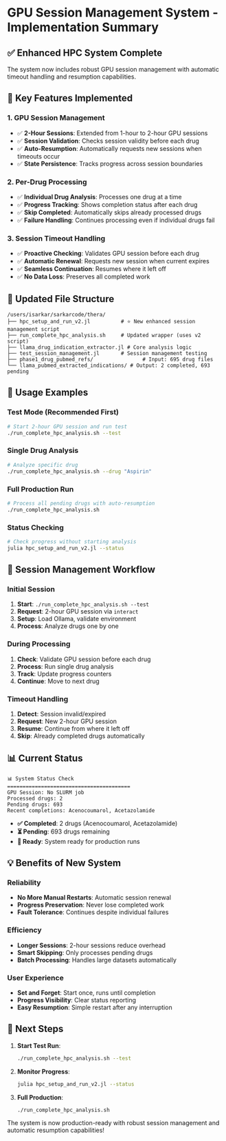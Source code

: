 # GPU Session Management System - Implementation Summary

## ✅ **Enhanced HPC System Complete**

The system now includes robust GPU session management with automatic timeout handling and resumption capabilities.

## 🎯 **Key Features Implemented**

### 1. **GPU Session Management**
- ✅ **2-Hour Sessions**: Extended from 1-hour to 2-hour GPU sessions
- ✅ **Session Validation**: Checks session validity before each drug
- ✅ **Auto-Resumption**: Automatically requests new sessions when timeouts occur
- ✅ **State Persistence**: Tracks progress across session boundaries

### 2. **Per-Drug Processing**
- ✅ **Individual Drug Analysis**: Processes one drug at a time
- ✅ **Progress Tracking**: Shows completion status after each drug
- ✅ **Skip Completed**: Automatically skips already processed drugs
- ✅ **Failure Handling**: Continues processing even if individual drugs fail

### 3. **Session Timeout Handling**
- ✅ **Proactive Checking**: Validates GPU session before each drug
- ✅ **Automatic Renewal**: Requests new session when current expires
- ✅ **Seamless Continuation**: Resumes where it left off
- ✅ **No Data Loss**: Preserves all completed work

## 📁 **Updated File Structure**

```
/users/isarkar/sarkarcode/thera/
├── hpc_setup_and_run_v2.jl          # ⭐ New enhanced session management script
├── run_complete_hpc_analysis.sh     # Updated wrapper (uses v2 script)
├── llama_drug_indication_extractor.jl # Core analysis logic
├── test_session_management.jl       # Session management testing
├── phase1_drug_pubmed_refs/                # Input: 695 drug files
└── llama_pubmed_extracted_indications/ # Output: 2 completed, 693 pending
```

## 🚀 **Usage Examples**

### **Test Mode (Recommended First)**
```bash
# Start 2-hour GPU session and run test
./run_complete_hpc_analysis.sh --test
```

### **Single Drug Analysis**
```bash
# Analyze specific drug
./run_complete_hpc_analysis.sh --drug "Aspirin"
```

### **Full Production Run**
```bash
# Process all pending drugs with auto-resumption
./run_complete_hpc_analysis.sh
```

### **Status Checking**
```bash
# Check progress without starting analysis
julia hpc_setup_and_run_v2.jl --status
```

## 🔧 **Session Management Workflow**

### **Initial Session**
1. **Start**: `./run_complete_hpc_analysis.sh --test`
2. **Request**: 2-hour GPU session via `interact`
3. **Setup**: Load Ollama, validate environment
4. **Process**: Analyze drugs one by one

### **During Processing**
1. **Check**: Validate GPU session before each drug
2. **Process**: Run single drug analysis
3. **Track**: Update progress counters
4. **Continue**: Move to next drug

### **Timeout Handling**
1. **Detect**: Session invalid/expired
2. **Request**: New 2-hour GPU session
3. **Resume**: Continue from where it left off
4. **Skip**: Already completed drugs automatically

## 📊 **Current Status**

```
📊 System Status Check
========================================
GPU Session: No SLURM job
Processed drugs: 2
Pending drugs: 693
Recent completions: Acenocoumarol, Acetazolamide
```

- **✅ Completed**: 2 drugs (Acenocoumarol, Acetazolamide)
- **⏳ Pending**: 693 drugs remaining
- **🎯 Ready**: System ready for production runs

## 💡 **Benefits of New System**

### **Reliability**
- **No More Manual Restarts**: Automatic session renewal
- **Progress Preservation**: Never lose completed work
- **Fault Tolerance**: Continues despite individual failures

### **Efficiency**
- **Longer Sessions**: 2-hour sessions reduce overhead
- **Smart Skipping**: Only processes pending drugs
- **Batch Processing**: Handles large datasets automatically

### **User Experience**
- **Set and Forget**: Start once, runs until completion
- **Progress Visibility**: Clear status reporting
- **Easy Resumption**: Simple restart after any interruption

## 🎯 **Next Steps**

1. **Start Test Run**:
   ```bash
   ./run_complete_hpc_analysis.sh --test
   ```

2. **Monitor Progress**:
   ```bash
   julia hpc_setup_and_run_v2.jl --status
   ```

3. **Full Production**:
   ```bash
   ./run_complete_hpc_analysis.sh
   ```

The system is now production-ready with robust session management and automatic resumption capabilities!
